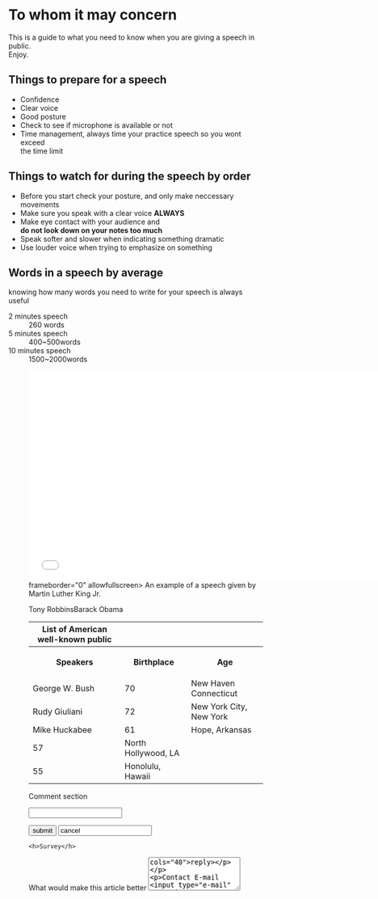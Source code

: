 
<!DOCTYPE html>
<html>
	<head>
		<meta charset="utf-8"/>
		<title>Public Speaking 101</title>
	</head>
	<body>
		<h1>To whom it may concern</h1>
		<p>This is a guide to what you need to know when you are giving a speech in public.<br>
		Enjoy.</p>
		<h2>Things to prepare for a speech</h2>
		<ul>
			<li>Confidence</li>
			<li>Clear voice</li>
			<li>Good posture</li>
			<li>Check to see if microphone is available or not</li>
			<li>Time management, always time your practice speech so you wont exceed <br>
			the time limit </li>
		</ul>
		<h2>Things to watch for during the speech by order</h2>
		<ul>
			<li>Before you start check your posture, and only make neccessary movements</li>
			<li>Make sure you speak with a clear voice <strong>ALWAYS</strong></li>
			<li>Make eye contact with your audience and <br>
			<strong>do not look down on your notes too much</strong></li>
			<li>Speak softer and slower when indicating something dramatic</li>
			<li>Use louder voice when trying to emphasize on something</li>
</ul>
		<h2>Words in a speech by average</h2>
		<p>knowing how many words you need to write for your speech is always useful</p>
		<d1> 
			<dt>2 minutes speech</dt><dd>260 words</dd>
			<dt>5 minutes speech</dt><dd>400~500words</dd>
			<dt>10 minutes speech</dt><dd>1500~2000words<dd>
		</d1>
		<p><embed src="//www.teachertube.com/embed/video/20916" autostart="false" width="740" height="416" 

frameborder="0" allowfullscreen></embed> An example of a speech given by Martin Luther King Jr.</p>
<table>
			<tr><th>List of American well-known public</tr><th>

Speakers</th><th>Birthplace</th><th>Age</th></tr>
<tr><td>George W. Bush</td><td>70</td><td>New Haven Connecticut</td></tr>
<tr><td>Rudy Giuliani</td><td>72</td><td>New York City, New York</td></tr>
<tr><td>Mike Huckabee</td><td>61</td><td>Hope, Arkansas</td></tr>
<tr>Tony Robbins<td>57</td><td>North Hollywood, LA</td></tr>
<tr>Barack Obama<td>55</td><td>Honolulu, Hawaii</td></tr>
  
</table>
<h>Comment section</h>
<form id="top" action="#" method="post">
			<p><input type="text" name="input8"></p>
			<p><input type="submit" value="submit">
			<input type="resest" value="cancel"></p>
		</form>
    
    <h>Survey</h>
<form id="top" action="#" method="post">
			<p>What would make this article better	<textarea name="input2" rows="4" 

cols="40">reply></p>
<p>Contact E-mail			<input type="e-mail"	name="input1"></p>
<p>Comment				<input type="text" 	name="input2"></p>
<p>Date					<input type="date"     	name="input3"   value="2017-06-06"></p>
<p>How would you rate this guide?
			<input type="radio" name="input4" value="great" checked> Great
			<input type="radio" name="input5" value="moderate" checked> It`s okay
			<input type="radio" name="input6" value="bad" checked> Just horrible
		</p>
		<p>Would you share this with your friends?
			<select name="input7">
			<option value="yes" selected>Yes
			<option value="no" selected> No

		</select></p>
		
	</body>
</html>
